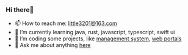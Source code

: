 
<!--
**little3201/little3201** is a ✨ _special_ ✨ repository because its `README.md` (this file) appears on your GitHub profile.

Here are some ideas to get you started:

- 🔭 I’m currently working on ichiane
- 🌱 I’m currently learning java、rust、vue3、react、swift ui
- 👯 I’m looking to collaborate on ...
- 🤔 I’m looking for help with ...
- 💬 Ask me about anything
- 📫 How to reach me: little3201@163.com
- 😄 Pronouns: he
- ⚡ Fun fact: ...
-->
### Hi there👋

- 📫 How to reach me: little3201@163.com
- 🌱 I’m currently learning java, rust, javascript, typescript, swift ui
- 👯 I’m coding some projects, like [management system](https://github.com/little3201/leafage-ms), [web portals](https://github.com/little3201/leafage-pw)
- 💬 Ask me about anything [here](https://github.com/little3201/leafage-pw/issues)
